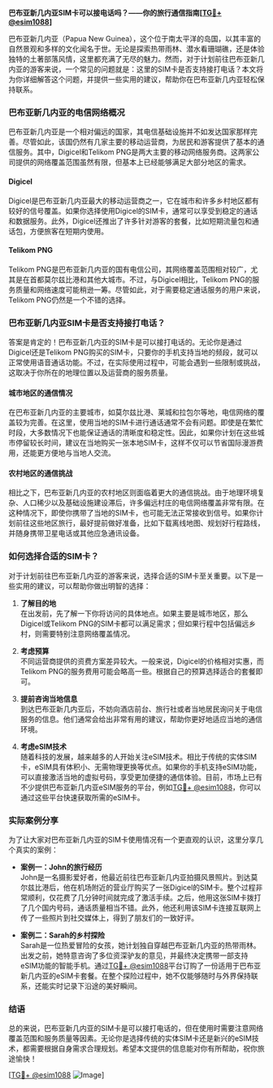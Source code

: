 **巴布亚新几内亚SIM卡可以接电话吗？——你的旅行通信指南[[TG💪+ @esim1088](https://t.me/s/esim1088)]**

巴布亚新几内亚（Papua New Guinea），这个位于南太平洋的岛国，以其丰富的自然景观和多样的文化闻名于世。无论是探索热带雨林、潜水看珊瑚礁，还是体验独特的土著部落风情，这里都充满了无尽的魅力。然而，对于计划前往巴布亚新几内亚的游客来说，一个常见的问题就是：这里的SIM卡是否支持接打电话？本文将为你详细解答这个问题，并提供一些实用的建议，帮助你在巴布亚新几内亚轻松保持联系。

### 巴布亚新几内亚的电信网络概况

巴布亚新几内亚是一个相对偏远的国家，其电信基础设施并不如发达国家那样完善。尽管如此，该国仍然有几家主要的移动运营商，为居民和游客提供了基本的通信服务。其中，Digicel和Telikom PNG是两大主要的移动网络服务商。这两家公司提供的网络覆盖范围虽然有限，但基本上已经能够满足大部分地区的需求。

#### Digicel
Digicel是巴布亚新几内亚最大的移动运营商之一，它在城市和许多乡村地区都有较好的信号覆盖。如果你选择使用Digicel的SIM卡，通常可以享受到稳定的通话和数据服务。此外，Digicel还推出了许多针对游客的套餐，比如短期流量包和通话包，方便旅客在短期内使用。

#### Telikom PNG
Telikom PNG是巴布亚新几内亚的国有电信公司，其网络覆盖范围相对较广，尤其是在首都莫尔兹比港和其他大城市。不过，与Digicel相比，Telikom PNG的服务质量和网络速度可能稍逊一筹。尽管如此，对于需要稳定通话服务的用户来说，Telikom PNG仍然是一个不错的选择。

### 巴布亚新几内亚SIM卡是否支持接打电话？

答案是肯定的！巴布亚新几内亚的SIM卡是可以接打电话的。无论你是通过Digicel还是Telikom PNG购买的SIM卡，只要你的手机支持当地的频段，就可以正常使用语音通话功能。不过，在实际使用过程中，可能会遇到一些限制或挑战，这取决于你所在的地理位置以及运营商的服务质量。

#### 城市地区的通信情况
在巴布亚新几内亚的主要城市，如莫尔兹比港、莱城和拉包尔等地，电信网络的覆盖较为完善。在这里，使用当地的SIM卡进行通话通常不会有问题。即使是在繁忙时段，大多数情况下也能保证通话的清晰度和稳定性。因此，如果你计划在这些城市停留较长时间，建议在当地购买一张本地SIM卡，这样不仅可以节省国际漫游费用，还能更方便地与当地人交流。

#### 农村地区的通信挑战
相比之下，巴布亚新几内亚的农村地区则面临着更大的通信挑战。由于地理环境复杂、人口稀少以及基础设施建设滞后，许多偏远村庄的电信网络覆盖非常有限。在这种情况下，即使你携带了当地的SIM卡，也可能无法正常接收到信号。如果你计划前往这些地区旅行，最好提前做好准备，比如下载离线地图、规划好行程路线，并随身携带卫星电话或其他应急通讯设备。

### 如何选择合适的SIM卡？

对于计划前往巴布亚新几内亚的游客来说，选择合适的SIM卡至关重要。以下是一些实用的建议，可以帮助你做出明智的选择：

1. **了解目的地**  
   在出发前，先了解一下你将访问的具体地点。如果主要是城市地区，那么Digicel或Telikom PNG的SIM卡都可以满足需求；但如果行程中包括偏远乡村，则需要特别注意网络覆盖情况。

2. **考虑预算**  
   不同运营商提供的资费方案差异较大。一般来说，Digicel的价格相对实惠，而Telikom PNG的服务费用可能会略高一些。根据自己的预算选择适合的套餐即可。

3. **提前咨询当地信息**  
   到达巴布亚新几内亚后，不妨向酒店前台、旅行社或者当地居民询问关于电信服务的信息。他们通常会给出非常有用的建议，帮助你更好地适应当地的通信环境。

4. **考虑eSIM技术**  
   随着科技的发展，越来越多的人开始关注eSIM技术。相比于传统的实体SIM卡，eSIM具有体积小、无需物理更换等优点。如果你的手机支持eSIM功能，可以直接激活当地的虚拟号码，享受更加便捷的通信体验。目前，市场上已有不少提供巴布亚新几内亚eSIM服务的平台，例如[TG💪+ @esim1088](https://t.me/s/esim1088)，你可以通过这些平台快速获取所需的eSIM卡。

### 实际案例分享

为了让大家对巴布亚新几内亚的SIM卡使用情况有一个更直观的认识，这里分享几个真实的案例：

- **案例一：John的旅行经历**  
John是一名摄影爱好者，他最近前往巴布亚新几内亚拍摄风景照片。到达莫尔兹比港后，他在机场附近的营业厅购买了一张Digicel的SIM卡。整个过程非常顺利，仅花费了几分钟时间就完成了激活手续。之后，他用这张SIM卡拨打了几个国内号码，通话质量相当不错。此外，他还利用该SIM卡连接互联网上传了一些照片到社交媒体上，得到了朋友们的一致好评。

- **案例二：Sarah的乡村探险**  
Sarah是一位热爱冒险的女孩，她计划独自穿越巴布亚新几内亚的热带雨林。出发之前，她特意咨询了多位资深驴友的意见，并最终决定携带一部支持eSIM功能的智能手机。通过[TG💪+ @esim1088](https://t.me/s/esim1088)平台订购了一份适用于巴布亚新几内亚的eSIM卡套餐。在整个探险过程中，她不仅能够随时与外界保持联系，还能实时记录下沿途的美好瞬间。

### 结语

总的来说，巴布亚新几内亚的SIM卡是可以接打电话的，但在使用时需要注意网络覆盖范围和服务质量等因素。无论你是选择传统的实体SIM卡还是新兴的eSIM技术，都需要根据自身需求合理规划。希望本文提供的信息能对你有所帮助，祝你旅途愉快！

[[TG💪+ @esim1088](https://t.me/s/esim1088) ![Image](https://i.postimg.cc/4NQfJmqS/Snipaste-2025-05-13-00-14-12.png)]